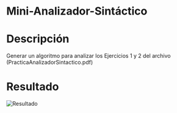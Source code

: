 # Mini-Analizador-Sintáctico

# Descripción
Generar un algoritmo para analizar los Ejercicios 1 y 2 del archivo (PracticaAnalizadorSintactico.pdf)


# Resultado

![Resultado](https://user-images.githubusercontent.com/84484618/220004036-c0df1183-d242-4c64-a689-b78a5279a589.png)

